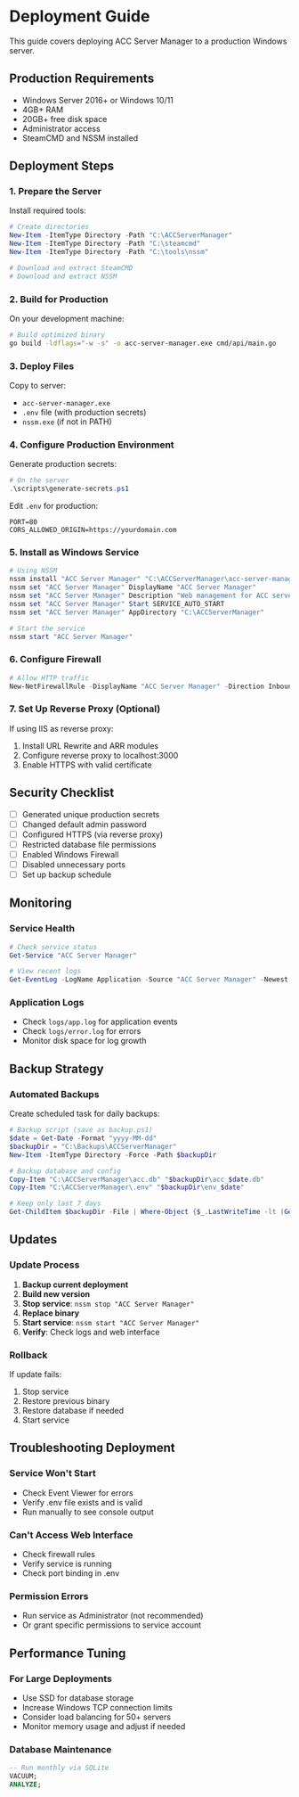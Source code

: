 # Deployment Guide

This guide covers deploying ACC Server Manager to a production Windows server.

## Production Requirements

- Windows Server 2016+ or Windows 10/11
- 4GB+ RAM
- 20GB+ free disk space
- Administrator access
- SteamCMD and NSSM installed

## Deployment Steps

### 1. Prepare the Server

Install required tools:
```powershell
# Create directories
New-Item -ItemType Directory -Path "C:\ACCServerManager"
New-Item -ItemType Directory -Path "C:\steamcmd"
New-Item -ItemType Directory -Path "C:\tools\nssm"

# Download and extract SteamCMD
# Download and extract NSSM
```

### 2. Build for Production

On your development machine:
```bash
# Build optimized binary
go build -ldflags="-w -s" -o acc-server-manager.exe cmd/api/main.go
```

### 3. Deploy Files

Copy to server:
- `acc-server-manager.exe`
- `.env` file (with production secrets)
- `nssm.exe` (if not in PATH)

### 4. Configure Production Environment

Generate production secrets:
```powershell
# On the server
.\scripts\generate-secrets.ps1
```

Edit `.env` for production:
```env
PORT=80
CORS_ALLOWED_ORIGIN=https://yourdomain.com
```

### 5. Install as Windows Service

```powershell
# Using NSSM
nssm install "ACC Server Manager" "C:\ACCServerManager\acc-server-manager.exe"
nssm set "ACC Server Manager" DisplayName "ACC Server Manager"
nssm set "ACC Server Manager" Description "Web management for ACC servers"
nssm set "ACC Server Manager" Start SERVICE_AUTO_START
nssm set "ACC Server Manager" AppDirectory "C:\ACCServerManager"

# Start the service
nssm start "ACC Server Manager"
```

### 6. Configure Firewall

```powershell
# Allow HTTP traffic
New-NetFirewallRule -DisplayName "ACC Server Manager" -Direction Inbound -Protocol TCP -LocalPort 80 -Action Allow
```

### 7. Set Up Reverse Proxy (Optional)

If using IIS as reverse proxy:
1. Install URL Rewrite and ARR modules
2. Configure reverse proxy to localhost:3000
3. Enable HTTPS with valid certificate

## Security Checklist

- [ ] Generated unique production secrets
- [ ] Changed default admin password
- [ ] Configured HTTPS (via reverse proxy)
- [ ] Restricted database file permissions
- [ ] Enabled Windows Firewall
- [ ] Disabled unnecessary ports
- [ ] Set up backup schedule

## Monitoring

### Service Health
```powershell
# Check service status
Get-Service "ACC Server Manager"

# View recent logs
Get-EventLog -LogName Application -Source "ACC Server Manager" -Newest 20
```

### Application Logs
- Check `logs/app.log` for application events
- Check `logs/error.log` for errors
- Monitor disk space for log growth

## Backup Strategy

### Automated Backups

Create scheduled task for daily backups:
```powershell
# Backup script (save as backup.ps1)
$date = Get-Date -Format "yyyy-MM-dd"
$backupDir = "C:\Backups\ACCServerManager"
New-Item -ItemType Directory -Force -Path $backupDir

# Backup database and config
Copy-Item "C:\ACCServerManager\acc.db" "$backupDir\acc_$date.db"
Copy-Item "C:\ACCServerManager\.env" "$backupDir\env_$date"

# Keep only last 7 days
Get-ChildItem $backupDir -File | Where-Object {$_.LastWriteTime -lt (Get-Date).AddDays(-7)} | Remove-Item
```

## Updates

### Update Process

1. **Backup current deployment**
2. **Build new version**
3. **Stop service**: `nssm stop "ACC Server Manager"`
4. **Replace binary**
5. **Start service**: `nssm start "ACC Server Manager"`
6. **Verify**: Check logs and web interface

### Rollback

If update fails:
1. Stop service
2. Restore previous binary
3. Restore database if needed
4. Start service

## Troubleshooting Deployment

### Service Won't Start
- Check Event Viewer for errors
- Verify .env file exists and is valid
- Run manually to see console output

### Can't Access Web Interface
- Check firewall rules
- Verify service is running
- Check port binding in .env

### Permission Errors
- Run service as Administrator (not recommended)
- Or grant specific permissions to service account

## Performance Tuning

### For Large Deployments
- Use SSD for database storage
- Increase Windows TCP connection limits
- Consider load balancing for 50+ servers
- Monitor memory usage and adjust if needed

### Database Maintenance
```sql
-- Run monthly via SQLite
VACUUM;
ANALYZE;
```

